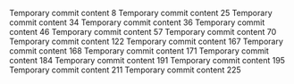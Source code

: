 Temporary commit content 8
Temporary commit content 25
Temporary commit content 34
Temporary commit content 36
Temporary commit content 46
Temporary commit content 57
Temporary commit content 70
Temporary commit content 122
Temporary commit content 167
Temporary commit content 168
Temporary commit content 171
Temporary commit content 184
Temporary commit content 191
Temporary commit content 195
Temporary commit content 211
Temporary commit content 225
